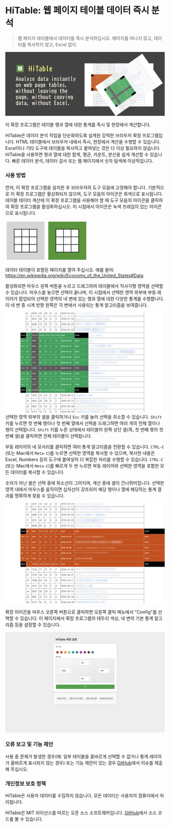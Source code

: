 HiTable: 웹 페이지 테이블 데이터 즉시 분석
===

> 웹 페이지 테이블에서 데이터를 즉시 분석하십시오. 페이지를 떠나지 않고, 데이터를 복사하지 않고, Excel 없이.

![](assets/tile-1.png)

이 확장 프로그램은 테이블 행과 열에 대한 통계를 즉시 및 현장에서 계산합니다.

HiTable은 데이터 분석 작업을 단순화하도록 설계된 강력한 브라우저 확장 프로그램입니다. HTML 테이블에서 브라우저 내에서 즉시, 현장에서 계산을 수행할 수 있습니다. Excel이나 기타 도구에 테이블을 복사하고 붙여넣는 것은 더 이상 필요하지 않습니다. HiTable을 사용하면 행과 열에 대한 합계, 평균, 카운트, 분산을 쉽게 계산할 수 있습니다. 빠른 데이터 분석, 데이터 감사 또는 웹 페이지에서 숫자 탐색에 이상적입니다.

### 사용 방법

먼저, 이 확장 프로그램을 설치한 후 브라우저의 도구 모음에 고정해야 합니다. 기본적으로 이 확장 프로그램은 활성화되지 않으며, 도구 모음의 아이콘은 회색으로 표시됩니다. 테이블 데이터 계산에 이 확장 프로그램을 사용해야 할 때 도구 모음의 아이콘을 클릭하여 확장 프로그램을 활성화하십시오. 이 시점에서 아이콘은 녹색 프레임이 있는 아이콘으로 표시됩니다.

![](../src/assets/inactive.png)
![](../src/assets/active.png)

데이터 테이블이 포함된 페이지를 열어 주십시오. 예를 들어: 
https://en.wikipedia.org/wiki/Economy_of_the_United_States#Data

활성화되면 마우스 왼쪽 버튼을 누르고 드래그하여 테이블에서 직사각형 영역을 선택할 수 있습니다. 마우스를 놓으면 선택이 끝나며, 이 시점에서 선택한 영역 외부에 부동 레이어가 팝업되어 선택한 영역의 네 변에 있는 행과 열에 대한 다양한 통계를 수행합니다. 이 네 변 중 시계 방향 왼쪽은 각 변에서 사용되는 통계 알고리즘을 보여줍니다.

![](assets/screenshot-1.png)
선택한 영역 외부의 셀을 클릭하거나 `Esc` 키를 눌러 선택을 취소할 수 있습니다. `Shift` 키를 누르면 첫 번째 행이나 첫 번째 열에서 선택을 드래그하면 여러 개의 전체 열이나 행이 선택됩니다. `Shift` 키를 누른 상태에서 테이블의 왼쪽 상단 셀(즉, 첫 번째 행의 첫 번째 셀)을 클릭하면 전체 테이블이 선택됩니다.

부동 레이어의 네 모서리를 클릭하면 여러 통계 알고리즘을 전환할 수 있습니다. `CTRL-C` (또는 Mac에서 `Meta-C`)를 누르면 선택한 영역을 복사할 수 있으며, 복사한 내용은 Excel, Numbers 등의 도구에 붙여넣어 더 복잡한 처리를 수행할 수 있습니다. `CTRL-C` (또는 Mac에서 `Meta-C`)를 빠르게 두 번 누르면 부동 레이어와 선택한 영역을 포함한 모든 데이터를 복사할 수 있습니다.

숫자가 아닌 셀은 선택 중에 취소선이 그어지며, 계산 중에 셀이 건너뛰어집니다. 선택한 영역 내에서 마우스를 움직이면 십자선이 강조되어 해당 행이나 열에 해당하는 통계 결과를 명확하게 찾을 수 있습니다.

![](assets/screenshot-2.png)

확장 아이콘을 마우스 오른쪽 버튼으로 클릭하면 오른쪽 클릭 메뉴에서 "Config"를 선택할 수 있습니다. 이 페이지에서 확장 프로그램의 테두리 색상, 네 변의 기본 통계 알고리즘 등을 설정할 수 있습니다.

![](assets/config-ko.png)

### 오류 보고 및 기능 제안

사용 중 문제가 발생한 경우(예: 일부 테이블을 올바르게 선택할 수 없거나 통계 레이어가 올바르게 표시되지 않는 경우) 또는 기능 제안이 있는 경우 [GitHub](https://github.com/wxy/HiTable/issues)에서 이슈를 제출해 주십시오.

### 개인정보 보호 정책

HiTable은 사용자 데이터를 수집하지 않습니다. 모든 데이터는 사용자의 컴퓨터에서 처리됩니다.

HiTable은 MIT 라이선스를 따르는 오픈 소스 소프트웨어입니다. [GitHub](https://github.com/wxy/HiTable)에서 소스 코드를 볼 수 있습니다.